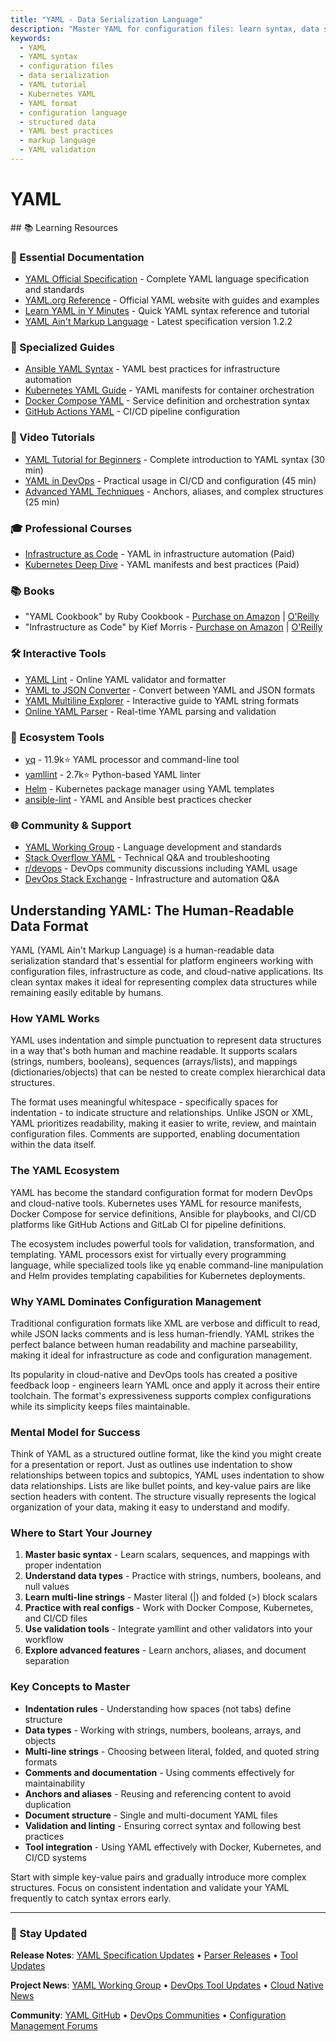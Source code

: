 ```yaml
---
title: "YAML - Data Serialization Language"
description: "Master YAML for configuration files: learn syntax, data structures, best practices for Kubernetes, CI/CD, and infrastructure as code configurations."
keywords:
  - YAML
  - YAML syntax
  - configuration files
  - data serialization
  - YAML tutorial
  - Kubernetes YAML
  - YAML format
  - configuration language
  - structured data
  - YAML best practices
  - markup language
  - YAML validation
---
```


# YAML

<GitHubButtons />
## 📚 Learning Resources

### 📖 Essential Documentation
- [YAML Official Specification](https://yaml.org/spec/) - Complete YAML language specification and standards
- [YAML.org Reference](https://yaml.org/) - Official YAML website with guides and examples
- [Learn YAML in Y Minutes](https://learnxinyminutes.com/docs/yaml/) - Quick YAML syntax reference and tutorial
- [YAML Ain't Markup Language](https://yaml.org/spec/1.2.2/) - Latest specification version 1.2.2

### 📝 Specialized Guides
- [Ansible YAML Syntax](https://docs.ansible.com/ansible/latest/reference_appendices/YAMLSyntax.html) - YAML best practices for infrastructure automation
- [Kubernetes YAML Guide](https://kubernetes.io/docs/concepts/overview/working-with-objects/kubernetes-objects/) - YAML manifests for container orchestration
- [Docker Compose YAML](https://docs.docker.com/compose/compose-file/) - Service definition and orchestration syntax
- [GitHub Actions YAML](https://docs.github.com/en/actions/using-workflows/workflow-syntax-for-github-actions) - CI/CD pipeline configuration

### 🎥 Video Tutorials
- [YAML Tutorial for Beginners](https://www.youtube.com/watch?v=1uFY60CESlM) - Complete introduction to YAML syntax (30 min)
- [YAML in DevOps](https://www.youtube.com/watch?v=o9pT9cWzbnI) - Practical usage in CI/CD and configuration (45 min)
- [Advanced YAML Techniques](https://www.youtube.com/watch?v=9t2XgwcLLKc) - Anchors, aliases, and complex structures (25 min)

### 🎓 Professional Courses
- [Infrastructure as Code](https://acloudguru.com/course/infrastructure-as-code-with-terraform) - YAML in infrastructure automation (Paid)
- [Kubernetes Deep Dive](https://www.pluralsight.com/courses/getting-started-kubernetes) - YAML manifests and best practices (Paid)

### 📚 Books
- "YAML Cookbook" by Ruby Cookbook - [Purchase on Amazon](https://www.amazon.com/Ruby-Cookbook-Recipes-Problem-Solving-Techniques/dp/1449373712) | [O'Reilly](https://www.oreilly.com/library/view/ruby-cookbook-2nd/9781449373702/)
- "Infrastructure as Code" by Kief Morris - [Purchase on Amazon](https://www.amazon.com/Infrastructure-Code-Managing-Servers-Cloud/dp/1491924357) | [O'Reilly](https://www.oreilly.com/library/view/infrastructure-as-code/9781491924357/)

### 🛠️ Interactive Tools
- [YAML Lint](http://www.yamllint.com/) - Online YAML validator and formatter
- [YAML to JSON Converter](https://www.json2yaml.com/) - Convert between YAML and JSON formats
- [YAML Multiline Explorer](https://yaml-multiline.info/) - Interactive guide to YAML string formats
- [Online YAML Parser](https://yaml-online-parser.appspot.com/) - Real-time YAML parsing and validation

### 🚀 Ecosystem Tools
- [yq](https://github.com/mikefarah/yq) - 11.9k⭐ YAML processor and command-line tool
- [yamllint](https://github.com/adrienverge/yamllint) - 2.7k⭐ Python-based YAML linter
- [Helm](https://helm.sh/) - Kubernetes package manager using YAML templates
- [ansible-lint](https://github.com/ansible/ansible-lint) - YAML and Ansible best practices checker

### 🌐 Community & Support
- [YAML Working Group](https://yaml.org/community.html) - Language development and standards
- [Stack Overflow YAML](https://stackoverflow.com/questions/tagged/yaml) - Technical Q&A and troubleshooting
- [r/devops](https://www.reddit.com/r/devops/) - DevOps community discussions including YAML usage
- [DevOps Stack Exchange](https://devops.stackexchange.com/questions/tagged/yaml) - Infrastructure and automation Q&A

## Understanding YAML: The Human-Readable Data Format

YAML (YAML Ain't Markup Language) is a human-readable data serialization standard that's essential for platform engineers working with configuration files, infrastructure as code, and cloud-native applications. Its clean syntax makes it ideal for representing complex data structures while remaining easily editable by humans.

### How YAML Works
YAML uses indentation and simple punctuation to represent data structures in a way that's both human and machine readable. It supports scalars (strings, numbers, booleans), sequences (arrays/lists), and mappings (dictionaries/objects) that can be nested to create complex hierarchical data structures.

The format uses meaningful whitespace - specifically spaces for indentation - to indicate structure and relationships. Unlike JSON or XML, YAML prioritizes readability, making it easier to write, review, and maintain configuration files. Comments are supported, enabling documentation within the data itself.

### The YAML Ecosystem
YAML has become the standard configuration format for modern DevOps and cloud-native tools. Kubernetes uses YAML for resource manifests, Docker Compose for service definitions, Ansible for playbooks, and CI/CD platforms like GitHub Actions and GitLab CI for pipeline definitions.

The ecosystem includes powerful tools for validation, transformation, and templating. YAML processors exist for virtually every programming language, while specialized tools like yq enable command-line manipulation and Helm provides templating capabilities for Kubernetes deployments.

### Why YAML Dominates Configuration Management
Traditional configuration formats like XML are verbose and difficult to read, while JSON lacks comments and is less human-friendly. YAML strikes the perfect balance between human readability and machine parseability, making it ideal for infrastructure as code and configuration management.

Its popularity in cloud-native and DevOps tools has created a positive feedback loop - engineers learn YAML once and apply it across their entire toolchain. The format's expressiveness supports complex configurations while its simplicity keeps files maintainable.

### Mental Model for Success
Think of YAML as a structured outline format, like the kind you might create for a presentation or report. Just as outlines use indentation to show relationships between topics and subtopics, YAML uses indentation to show data relationships. Lists are like bullet points, and key-value pairs are like section headers with content. The structure visually represents the logical organization of your data, making it easy to understand and modify.

### Where to Start Your Journey
1. **Master basic syntax** - Learn scalars, sequences, and mappings with proper indentation
2. **Understand data types** - Practice with strings, numbers, booleans, and null values
3. **Learn multi-line strings** - Master literal (|) and folded (>) block scalars
4. **Practice with real configs** - Work with Docker Compose, Kubernetes, and CI/CD files
5. **Use validation tools** - Integrate yamllint and other validators into your workflow
6. **Explore advanced features** - Learn anchors, aliases, and document separation

### Key Concepts to Master
- **Indentation rules** - Understanding how spaces (not tabs) define structure
- **Data types** - Working with strings, numbers, booleans, arrays, and objects
- **Multi-line strings** - Choosing between literal, folded, and quoted string formats
- **Comments and documentation** - Using comments effectively for maintainability
- **Anchors and aliases** - Reusing and referencing content to avoid duplication
- **Document structure** - Single and multi-document YAML files
- **Validation and linting** - Ensuring correct syntax and following best practices
- **Tool integration** - Using YAML effectively with Docker, Kubernetes, and CI/CD systems

Start with simple key-value pairs and gradually introduce more complex structures. Focus on consistent indentation and validate your YAML frequently to catch syntax errors early.

---

### 📡 Stay Updated

**Release Notes**: [YAML Specification Updates](https://yaml.org/spec/history/) • [Parser Releases](https://github.com/yaml/pyyaml/releases) • [Tool Updates](https://github.com/mikefarah/yq/releases)

**Project News**: [YAML Working Group](https://yaml.org/community.html) • [DevOps Tool Updates](https://blog.stackpath.com/yaml/) • [Cloud Native News](https://www.cncf.io/blog/)

**Community**: [YAML GitHub](https://github.com/yaml) • [DevOps Communities](https://www.reddit.com/r/devops/) • [Configuration Management Forums](https://serverfault.com/questions/tagged/yaml)